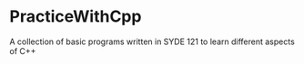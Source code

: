 # PracticeWithCpp
A collection of basic programs written in SYDE 121 to learn different aspects of C++

